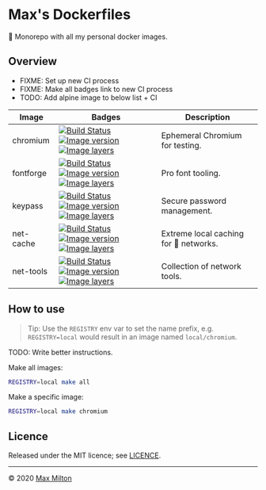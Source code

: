 # Max's Dockerfiles

🐋 Monorepo with all my personal docker images.

## Overview

- FIXME: Set up new CI process
- FIXME: Make all badges link to new CI process
- TODO: Add alpine image to below list + CI

<!-- prettier-ignore -->
| Image | Badges | Description |
| --- | --- | --- |
| chromium | [![Build Status](https://travis-ci.org/MaxMilton/docker-chromium.svg?branch=master)](https://travis-ci.org/MaxMilton/docker-chromium) [![Image version](https://images.microbadger.com/badges/version/maxmilton/chromium.svg)](https://microbadger.com/images/maxmilton/chromium) [![Image layers](https://images.microbadger.com/badges/image/maxmilton/chromium.svg)](https://microbadger.com/images/maxmilton/chromium) | Ephemeral Chromium for testing. |
| fontforge | [![Build Status](https://travis-ci.org/MaxMilton/docker-fontforge.svg?branch=master)](https://travis-ci.org/MaxMilton/docker-fontforge) [![Image version](https://images.microbadger.com/badges/version/maxmilton/fontforge.svg)](https://microbadger.com/images/maxmilton/fontforge) [![Image layers](https://images.microbadger.com/badges/image/maxmilton/fontforge.svg)](https://microbadger.com/images/maxmilton/fontforge) | Pro font tooling. |
| keypass | [![Build Status](https://travis-ci.com/MaxMilton/docker-keepass.svg?branch=master)](https://travis-ci.com/MaxMilton/docker-keepass) [![Image version](https://images.microbadger.com/badges/version/maxmilton/keepass.svg)](https://microbadger.com/images/maxmilton/keepass) [![Image layers](https://images.microbadger.com/badges/image/maxmilton/keepass.svg)](https://microbadger.com/images/maxmilton/keepass) | Secure password management. |
| net-cache | [![Build Status](https://travis-ci.com/MaxMilton/docker-net-cache.svg?branch=master)](https://travis-ci.com/MaxMilton/docker-net-cache) [![Image version](https://images.microbadger.com/badges/version/maxmilton/net-cache.svg)](https://microbadger.com/images/maxmilton/net-cache) [![Image layers](https://images.microbadger.com/badges/image/maxmilton/net-cache.svg)](https://microbadger.com/images/maxmilton/net-cache) | Extreme local caching for 💩 networks. |
| net-tools | [![Build Status](https://travis-ci.com/MaxMilton/docker-net-tools.svg?branch=master)](https://travis-ci.com/MaxMilton/docker-net-tools) [![Image version](https://images.microbadger.com/badges/version/maxmilton/net-tools.svg)](https://microbadger.com/images/maxmilton/net-tools) [![Image layers](https://images.microbadger.com/badges/image/maxmilton/net-tools.svg)](https://microbadger.com/images/maxmilton/net-tools) | Collection of network tools. |

## How to use

> Tip: Use the `REGISTRY` env var to set the name prefix, e.g. `REGISTRY=local` would result in an image named `local/chromium`.

TODO: Write better instructions.

Make all images:

```sh
REGISTRY=local make all
```

Make a specific image:

```sh
REGISTRY=local make chromium
```

## Licence

Released under the MIT licence; see [LICENCE](./LICENCE).

---

© 2020 [Max Milton](https://maxmilton.com)

